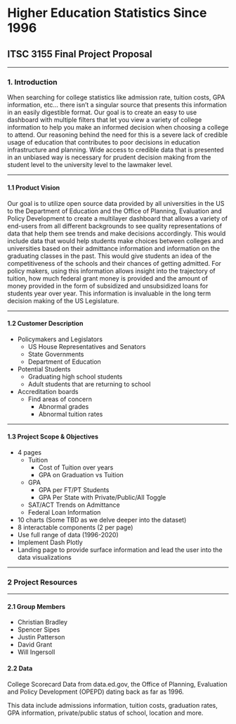 # Higher Education Statistics Since 1996
## ITSC 3155 Final Project Proposal

---
### 1. Introduction

When searching for college statistics like admission rate, tuition costs, GPA information, etc… there isn’t a singular source that presents this information in an easily digestible format. Our goal is to create an easy to use dashboard with multiple filters that let you view a variety of college information to help you make an informed decision when choosing a college to attend. Our reasoning behind the need for this is a severe lack of credible usage of education that contributes to poor decisions in education infrastructure and planning. Wide access to credible data that is presented in an unbiased way is necessary for prudent decision making from the student level to the university level to the lawmaker level.

---
#### 1.1 Product Vision

Our goal is to utilize open source data provided by all universities in the US to the Department of Education and the Office of Planning, Evaluation and Policy Development to create a multilayer dashboard that allows a variety of end-users from all different backgrounds to see quality representations of data that help them see trends and make decisions accordingly. This would include data that would help students make choices between colleges and universities based on their admittance information and information on the graduating classes in the past. This would give students an idea of the competitiveness of the schools and their chances of getting admitted. For policy makers, using this information allows insight into the trajectory of tuition, how much federal grant money is provided and the amount of money provided in the form of subsidized and unsubsidized loans for students year over year. This information is invaluable in the long term decision making of the US Legislature.

---
#### 1.2 Customer Description

* Policymakers and Legislators
    * US House Representatives and Senators
    * State Governments
    * Department of Education
* Potential Students
    * Graduating high school students
    * Adult students that are returning to school
* Accreditation boards
    * Find areas of concern
        * Abnormal grades
        * Abnormal tuition rates

---
#### 1.3 Project Scope & Objectives

* 4 pages
    * Tuition
        * Cost of Tuition over years
        * GPA on Graduation vs Tuition
    * GPA
        * GPA per FT/PT Students
        * GPA Per State with Private/Public/All Toggle
    * SAT/ACT Trends on Admittance
    * Federal Loan Information
* 10 charts (Some TBD as we delve deeper into the dataset)
* 8 interactable components (2 per page)
* Use full range of data (1996-2020)
* Implement Dash Plotly
* Landing page to provide surface information and lead the user into the data visualizations

---
### 2 Project Resources

---
#### 2.1 Group Members

* Christian Bradley
* Spencer Sipes
* Justin Patterson
* David Grant
* Will Ingersoll

#### 2.2 Data

College Scorecard Data from data.ed.gov, the Office of Planning, Evaluation and Policy Development (OPEPD) dating back as far as 1996.

This data include admissions information, tuition costs, graduation rates, GPA information, private/public status of school, location and more.
